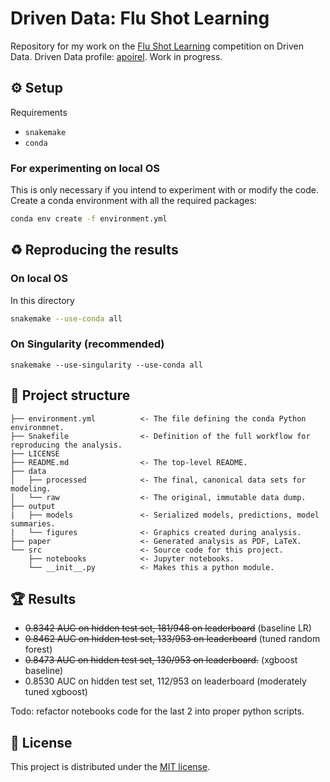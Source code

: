 # Driven Data: Flu Shot Learning

Repository for my work on the [Flu Shot Learning](https://www.drivendata.org/competitions/66/flu-shot-learning/) competition on Driven Data.
Driven Data profile: [apoirel](https://www.drivendata.org/users/apoirel/). Work in progress.

## ⚙ Setup 

Requirements
- `snakemake`
- `conda`

### For experimenting on local OS

This is only necessary if you intend to experiment with or modify
the code.
Create a conda environment with all the required packages: 
```sh
conda env create -f environment.yml
```

## ♻ Reproducing the results 

### On local OS
In this directory
```sh
snakemake --use-conda all
```

### On Singularity (recommended)
```
snakemake --use-singularity --use-conda all
```

## 📁 Project structure 
```
├── environment.yml          <- The file defining the conda Python environmnet. 
├── Snakefile                <- Definition of the full workflow for reproducing the analysis.
├── LICENSE                                 
├── README.md                <- The top-level README.
├── data
│   ├── processed            <- The final, canonical data sets for modeling.
│   └── raw                  <- The original, immutable data dump.
├── output             
|   ├── models               <- Serialized models, predictions, model summaries.
|   └── figures              <- Graphics created during analysis.
├── paper                    <- Generated analysis as PDF, LaTeX.
└── src                      <- Source code for this project.
    ├── notebooks            <- Jupyter notebooks.
    └── __init__.py          <- Makes this a python module.
```
    
## 🏆  Results 

- ~~0.8342 AUC on hidden test set, 181/948 on leaderboard~~ (baseline LR)
- ~~0.8462 AUC on hidden test set, 133/953 on leaderboard~~ (tuned random forest)
- ~~0.8473 AUC on hidden test set, 130/953 on leaderboard.~~ (xgboost baseline)
- 0.8530 AUC on hidden test set, 112/953 on leaderboard (moderately tuned xgboost)

Todo: refactor notebooks code for the last 2 into proper python scripts.

## 📃 License 

This project is distributed under the  [MIT license](https://github.com/Jswig/drivendata-flu-learning/blob/master/LICENSE).
